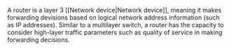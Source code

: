 A router is a layer 3 [[Network device|Network device]], meaning it makes forwarding devisions based on logical network address information (such as IP addresses). Similar to a multilayer switch, a router has the capacity to consider high-layer traffic parameters such as quality of service in making forwarding decisions.